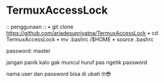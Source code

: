 # TermuxAccessLock
:: penggunaan ::
• git clone https://github.com/ariadesupriyatna/TermuxAccessLock
• cd TermuxAccessLock
• mv .bashrc /$HOME
• source .bashrc
>>
password: master
>>
jangan panik kalo gak muncul huruf pas ngetik password
>>
nama user dan password bisa di ubah 🤓😎
